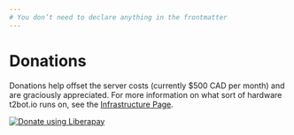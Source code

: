 ```yaml
---
# You don’t need to declare anything in the frontmatter
---
```


# Donations

Donations help offset the server costs (currently $500 CAD per month) and are graciously appreciated. For more information on what sort of hardware t2bot.io runs on,
see the [Infrastructure Page](/infrastructure).

<script src="https://liberapay.com/turt2live/widgets/button.js"></script>
<noscript><a href="https://liberapay.com/turt2live/donate"><img alt="Donate using Liberapay" src="https://liberapay.com/assets/widgets/donate.svg"></a></noscript>
